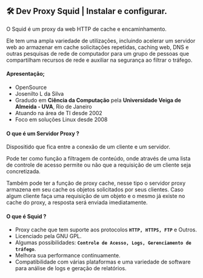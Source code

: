 ## 🛠 Dev Proxy Squid | Instalar e configurar. 


O Squid é um proxy da web HTTP de cache e encaminhamento.  

Ele tem uma ampla variedade de utilizações, incluindo acelerar um servidor web ao armazenar em cache solicitações repetidas, caching web, DNS e outras pesquisas de rede de computador para um grupo de pessoas que compartilham recursos de rede e auxiliar na segurança ao filtrar o tráfego.


#### Apresentação;

* OpenSource 
* Josenilto L da Silva
* Gradudo em **Ciência da Computação** pela **Universidade Veiga de Almeida - UVA**, Rio de Janeiro
* Atuando na área de TI desde 2002
* Foco em soluções Linux desde 2008

#### O que é um Servidor Proxy ?

Dispositido que fica entre a conexão de um cliente e um servidor.  

Pode ter como função a filtragem de conteúdo, onde através de uma lista de controle de acesso permite ou não que a requisição de um cliente seja concretizada.  

Também pode ter a função de proxy cache, nesse tipo o servidor proxy armazena em seu cache os objetos solicitados por seus clientes. Caso algum cliente faça uma requisição de um objeto e o mesmo já existe no cache do proxy, a resposta será enviada imediatamente.


#### O que é Squid ?

* Proxy cache que tem suporte aos protocolos **`HTTP, HTTPS, FTP`** e Outros.
* Licenciado pela GNU GPL.
* Algumas possibilidades: **`Controle de Acesso, Logs, Gerenciamento de tráfego`**.
* Melhora sua performance continuamente.
* Compatibilidade com várias plataformas e uma variedade de software para análise de logs e geração de relatórios. 
